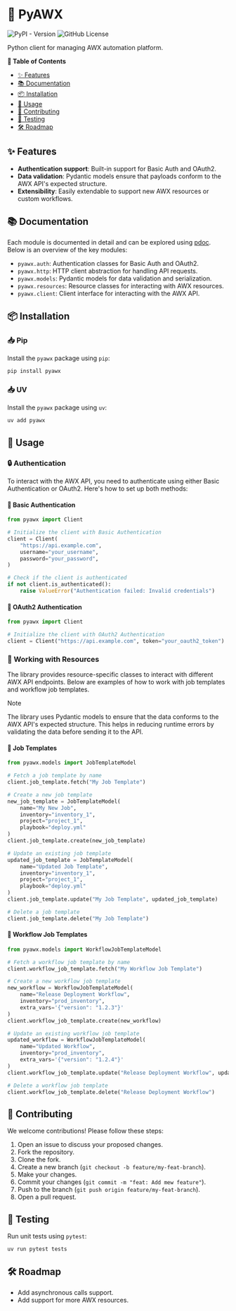 # 🤖 PyAWX

![PyPI - Version](https://img.shields.io/pypi/v/pyawx)
![GitHub License](https://img.shields.io/github/license/srlasagne/pyawx)

Python client for managing AWX automation platform.

**📌 Table of Contents**

- [✨ Features](#-features)
- [📚 Documentation](#-documentation)
- [📦 Installation](#-installation)
- [📖 Usage](#-usage)
- [🤝 Contributing](#-contributing)
- [🧪 Testing](#-testing)
- [🛠️ Roadmap](#-roadmap)

## ✨ Features

- **Authentication support**: Built-in support for Basic Auth and OAuth2.
- **Data validation**: Pydantic models ensure that payloads conform to the AWX
  API's expected structure.
- **Extensibility**: Easily extendable to support new AWX resources or custom
  workflows.

## 📚 Documentation

Each module is documented in detail and can be explored using
[pdoc](https://pdoc.dev). Below is an overview of the key modules:

- `pyawx.auth`: Authentication classes for Basic Auth and OAuth2.
- `pyawx.http`: HTTP client abstraction for handling API requests.
- `pyawx.models`: Pydantic models for data validation and serialization.
- `pyawx.resources`: Resource classes for interacting with AWX resources.
- `pyawx.client`: Client interface for interacting with the AWX API.

## 📦 Installation

### 📥 Pip

Install the `pyawx` package using `pip`:

```bash
pip install pyawx
```

### 📥 UV

Install the `pyawx` package using `uv`:

```bash
uv add pyawx
```

## 📖 Usage

### 🔒 Authentication

To interact with the AWX API, you need to authenticate using either Basic
Authentication or OAuth2. Here's how to set up both methods:

#### 🔑 Basic Authentication

```python
from pyawx import Client

# Initialize the client with Basic Authentication
client = Client(
    "https://api.example.com",
    username="your_username",
    password="your_password",
)

# Check if the client is authenticated
if not client.is_authenticated():
    raise ValueError("Authentication failed: Invalid credentials")
```

#### 🔑 OAuth2 Authentication

```python
from pyawx import Client

# Initialize the client with OAuth2 Authentication
client = Client("https://api.example.com", token="your_oauth2_token")
```

### 🔄 Working with Resources

The library provides resource-specific classes to interact with different AWX API
endpoints. Below are examples of how to work with job templates and workflow job
templates.

> [!NOTE]
> The library uses Pydantic models to ensure that the data conforms to the AWX API's
> expected structure. This helps in reducing runtime errors by validating the data
> before sending it to the API.

#### 📜 Job Templates

```python
from pyawx.models import JobTemplateModel

# Fetch a job template by name
client.job_template.fetch("My Job Template")

# Create a new job template
new_job_template = JobTemplateModel(
    name="My New Job",
    inventory="inventory_1",
    project="project_1",
    playbook="deploy.yml"
)
client.job_template.create(new_job_template)

# Update an existing job template
updated_job_template = JobTemplateModel(
    name="Updated Job Template",
    inventory="inventory_1",
    project="project_1",
    playbook="deploy.yml"
)
client.job_template.update("My Job Template", updated_job_template)

# Delete a job template
client.job_template.delete("My Job Template")
```

#### 📜 Workflow Job Templates

```python
from pyawx.models import WorkflowJobTemplateModel

# Fetch a workflow job template by name
client.workflow_job_template.fetch("My Workflow Job Template")

# Create a new workflow job template
new_workflow = WorkflowJobTemplateModel(
    name="Release Deployment Workflow",
    inventory="prod_inventory",
    extra_vars='{"version": "1.2.3"}'
)
client.workflow_job_template.create(new_workflow)

# Update an existing workflow job template
updated_workflow = WorkflowJobTemplateModel(
    name="Updated Workflow",
    inventory="prod_inventory",
    extra_vars='{"version": "1.2.4"}'
)
client.workflow_job_template.update("Release Deployment Workflow", updated_workflow)

# Delete a workflow job template
client.workflow_job_template.delete("Release Deployment Workflow")
```

## 🤝 Contributing

We welcome contributions! Please follow these steps:

1. Open an issue to discuss your proposed changes.
2. Fork the repository.
3. Clone the fork.
4. Create a new branch (`git checkout -b feature/my-feat-branch`).
5. Make your changes.
6. Commit your changes (`git commit -m "feat: Add mew feature"`).
7. Push to the branch (`git push origin feature/my-feat-branch`).
8. Open a pull request.

## 🧪 Testing

Run unit tests using `pytest`:

```sh
uv run pytest tests
```

## 🛠️ Roadmap

- Add asynchronous calls support.
- Add support for more AWX resources.
